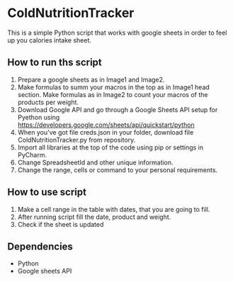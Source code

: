 # ColdNutritionTracker
This is a simple Python script that works with google sheets in order to feel up you calories intake sheet.

## How to run ths script
1. Prepare a google sheets as in Image1 and Image2.
2. Make formulas to summ your macros in the top as in Image1 head section. Make formulas as in Image2 to count your macros of the products per weight.
3. Download Google API and go through a Google Sheets API setup for Pyethon using https://developers.google.com/sheets/api/quickstart/python
4. When you've got file creds.json in your folder, download file ColdNutritionTracker.py from repository.
5. Import all libraries at the top of the code using pip or settings in PyCharm.
5. Change SpreadsheetId and other unique information.
6. Change the range, cells or command to your personal requirements.
  
 ## How to use script
 1. Make a cell range in the table with dates, that you are going to fill.
 2. After running script fill the date, product and weight.
 3. Check if the sheet is updated
 
 ## Dependencies
 - Python
 - Google sheets API
